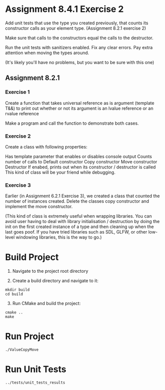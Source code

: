 # Assignment 8.4.1 Exercise 2

Add unit tests that use the type you created previously, that counts its constructor calls as your element type.  (Assignment 8.2.1 exercise 2)

Make sure that calls to the constructors equal the calls to the destructor.

Run the unit tests with sanitizers enabled.  Fix any clear errors.  Pay extra attention when moving the types around.

(It's likely you'll have no problems, but you want to be sure with this one)

## Assignment 8.2.1

### Exercise 1

Create a function that takes universal reference as is argument (template T&&) to print out
whether or not its argument is an lvalue reference or an rvalue reference

Make a program and call the function to demonstrate both cases.

### Exercise 2

Create a class with following properties:

Has template parameter that enables or disables console output
Counts number of calls to
Default constructor
Copy constructor
Move constructor
Destructor
If enabed, prints out when its constructor / destructor is called
This kind of class will be your friend while debugging.

### Exercise 3

Earlier (in Assignment 6.2.1 Exercise 3), we created a class that counted the number of instances created.  Delete the classes copy constructor and implement the move constructor.

(This kind of class is extremely useful when wrapping libraries.  You can avoid user having to deal with library initialisation / destruction by doing the init on the first created instance of a type and then cleaning up when the last goes poof.  If you have tried libraries such as SDL, GLFW, or other low-level windowing libraries, this is the way to go.)

# Build Project

1. Navigate to the project root directory

2. Create a build directory and navigate to it:

```shell
mkdir build
cd build
```

3. Run CMake and build the project:

```shell
cmake ..
make
```

# Run Project

```shell 
./ValueCopyMove
```

# Run Unit Tests

```shell 
../tests/unit_tests_results
``` 
